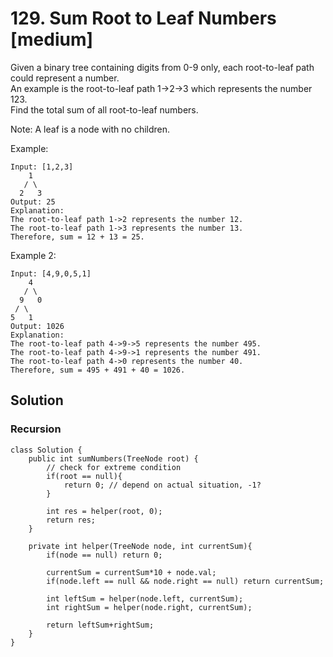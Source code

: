 # 129. Sum Root to Leaf Numbers [medium]     
Given a binary tree containing digits from 0-9 only, each root-to-leaf path could represent a number.     
An example is the root-to-leaf path 1->2->3 which represents the number 123.     
Find the total sum of all root-to-leaf numbers.      

Note: A leaf is a node with no children.       

Example:
```
Input: [1,2,3]
    1
   / \
  2   3
Output: 25
Explanation:
The root-to-leaf path 1->2 represents the number 12.
The root-to-leaf path 1->3 represents the number 13.
Therefore, sum = 12 + 13 = 25.
```

Example 2:
```
Input: [4,9,0,5,1]
    4
   / \
  9   0
 / \
5   1
Output: 1026
Explanation:
The root-to-leaf path 4->9->5 represents the number 495.
The root-to-leaf path 4->9->1 represents the number 491.
The root-to-leaf path 4->0 represents the number 40.
Therefore, sum = 495 + 491 + 40 = 1026.
```

## Solution     

### Recursion   
```
class Solution {
    public int sumNumbers(TreeNode root) {
        // check for extreme condition
        if(root == null){
            return 0; // depend on actual situation, -1?
        }
        
        int res = helper(root, 0);
        return res;            
    }
    
    private int helper(TreeNode node, int currentSum){
        if(node == null) return 0;
        
        currentSum = currentSum*10 + node.val;
        if(node.left == null && node.right == null) return currentSum;
        
        int leftSum = helper(node.left, currentSum);
        int rightSum = helper(node.right, currentSum);
        
        return leftSum+rightSum;
    }
}
```









